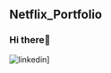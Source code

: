 ## Netflix_Portfolio

### Hi there👋
![linkedin](https://img.shields.io/badge/Linkedin-0e76a8?style=for-the-badge&logo=Linkedin&logoColor=white)]
